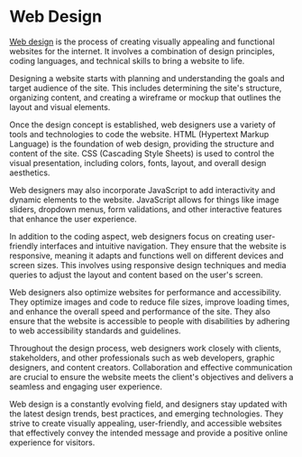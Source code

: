 # Web Design

[Web design](https://www.janbaskdigitaldesign.com/) is the process of creating visually appealing and functional websites for the internet. It involves a combination of design principles, coding languages, and technical skills to bring a website to life.

Designing a website starts with planning and understanding the goals and target audience of the site. This includes determining the site's structure, organizing content, and creating a wireframe or mockup that outlines the layout and visual elements.

Once the design concept is established, web designers use a variety of tools and technologies to code the website. HTML (Hypertext Markup Language) is the foundation of web design, providing the structure and content of the site. CSS (Cascading Style Sheets) is used to control the visual presentation, including colors, fonts, layout, and overall design aesthetics.

Web designers may also incorporate JavaScript to add interactivity and dynamic elements to the website. JavaScript allows for things like image sliders, dropdown menus, form validations, and other interactive features that enhance the user experience.

In addition to the coding aspect, web designers focus on creating user-friendly interfaces and intuitive navigation. They ensure that the website is responsive, meaning it adapts and functions well on different devices and screen sizes. This involves using responsive design techniques and media queries to adjust the layout and content based on the user's screen.

Web designers also optimize websites for performance and accessibility. They optimize images and code to reduce file sizes, improve loading times, and enhance the overall speed and performance of the site. They also ensure that the website is accessible to people with disabilities by adhering to web accessibility standards and guidelines.

Throughout the design process, web designers work closely with clients, stakeholders, and other professionals such as web developers, graphic designers, and content creators. Collaboration and effective communication are crucial to ensure the website meets the client's objectives and delivers a seamless and engaging user experience.

Web design is a constantly evolving field, and designers stay updated with the latest design trends, best practices, and emerging technologies. They strive to create visually appealing, user-friendly, and accessible websites that effectively convey the intended message and provide a positive online experience for visitors.